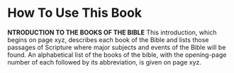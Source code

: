 # How To Use This Book

**NTRODUCTION TO THE BOOKS OF THE BIBLE** This introduction, which begins on page xyz, describes each book of the Bible and lists those passages of Scripture where major subjects and events of the Bible will be found. An alphabetical list of the books of the bible, with the opening-page number of each followed by its abbreviation, is given on page xyz.